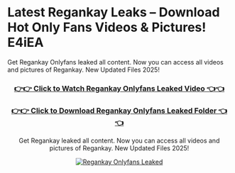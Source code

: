 # Latest Regankay Leaks – Download Hot Only Fans Videos & Pictures! E4iEA

Get Regankay Onlyfans leaked all content. Now you can access all videos and pictures of Regankay. New Updated Files 2025!  
<div align="center">
  
### [👉👉 Click to Watch Regankay Onlyfans Leaked Video 👈👈](https://links2leaks.com/regankay)  
### [👉👉 Click to Download Regankay Onlyfans Leaked Folder 👈👈](https://links2leaks.com/regankay)  

Get Regankay leaked all content. Now you can access all videos and pictures of Regankay. New Updated Files 2025!  

[![Regankay Onlyfans Leaked](https://i.ibb.co/93hzkbrt/l2l.gif)](https://links2leaks.com/regankay)  

</div>
